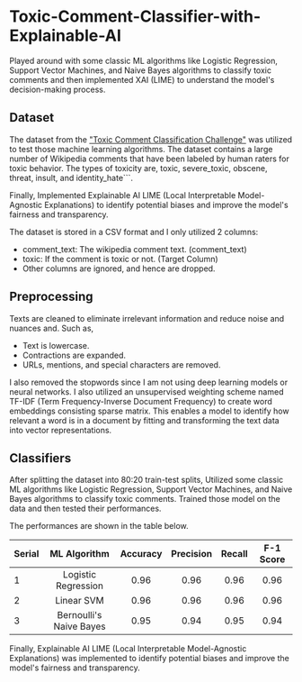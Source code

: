 # Toxic-Comment-Classifier-with-Explainable-AI

Played around with some classic ML algorithms like Logistic Regression, Support Vector Machines, and Naive Bayes algorithms to classify toxic comments and then implemented XAI (LIME) to understand the model's decision-making process.


## Dataset

The dataset from the ["Toxic Comment Classification Challenge"](https://www.kaggle.com/competitions/jigsaw-toxic-comment-classification-challenge/overview) was utilized to test those machine learning algorithms. The dataset contains a large number of Wikipedia comments that have been labeled by human raters for toxic behavior. The types of toxicity are, toxic, severe_toxic, obscene, threat, insult, and identity_hate```. 

Finally, Implemented Explainable AI LIME (Local Interpretable Model-Agnostic Explanations) to identify potential biases and improve the model's fairness and transparency.

The dataset is stored in a CSV format and I only utilized 2 columns:

- comment_text: The wikipedia comment text. (comment_text)
- toxic: If the comment is toxic or not.  (Target Column)
- Other columns are ignored, and hence are dropped.


## Preprocessing

Texts are cleaned to eliminate irrelevant information and reduce noise and nuances and. Such as,

- Text is lowercase.
- Contractions are expanded.
- URLs, mentions, and special characters are removed.

I also removed the stopwords since I am not using deep learning models or neural networks. I also utilized an unsupervised weighting scheme named TF-IDF (Term Frequency-Inverse Document Frequency) to create word embeddings consisting sparse matrix. This enables a model to identify how relevant a word is in a document by fitting and transforming the text data into vector representations.


## Classifiers

After splitting the dataset into 80:20 train-test splits, Utilized some classic ML algorithms like Logistic Regression, Support Vector Machines, and Naive Bayes algorithms to classify toxic comments. Trained those model on the data and then tested their performances.

The performances are shown in the table below.

| Serial        | ML Algorithm            | Accuracy       | Precision         | Recall           | F-1 Score |
| ------------- |:-----------------------:|:--------------:|:-----------------:|:----------------:|:---------:|	
| 1             |Logistic Regression	  |0.96            |0.96               |0.96              |0.96       |
| 2             |Linear SVM	              |0.96            |0.96               |0.96              |0.96       |
| 3             |Bernoulli's Naive Bayes  |0.95            |0.94               |0.95              |0.94       |

    
Finally, Explainable AI LIME (Local Interpretable Model-Agnostic Explanations) was implemented to identify potential biases and improve the model's fairness and transparency.


